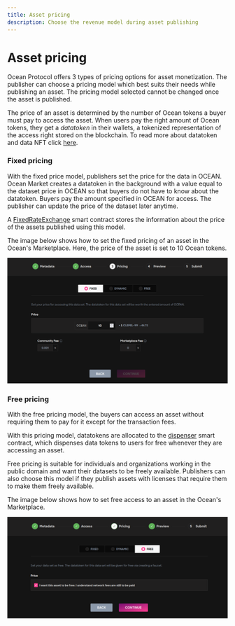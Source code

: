 ```yaml
---
title: Asset pricing
description: Choose the revenue model during asset publishing
---
```


# Asset pricing

Ocean Protocol offers 3 types of pricing options for asset monetization. The publisher can choose a pricing model which best suits their needs while publishing an asset. The pricing model selected cannot be changed once the asset is published.

The price of an asset is determined by the number of Ocean tokens a buyer must pay to access the asset. When users pay the right amount of Ocean tokens, they get a _datatoken_ in their wallets, a tokenized representation of the access right stored on the blockchain. To read more about datatoken and data NFT click [here](datanft-and-datatoken.md).

### Fixed pricing

With the fixed price model, publishers set the price for the data in OCEAN. Ocean Market creates a datatoken in the background with a value equal to the dataset price in OCEAN so that buyers do not have to know about the datatoken. Buyers pay the amount specified in OCEAN for access. The publisher can update the price of the dataset later anytime.

A [FixedRateExchange](https://github.com/oceanprotocol/contracts/blob/v4main/contracts/pools/fixedRate/FixedRateExchange.sol) smart contract stores the information about the price of the assets published using this model.

The image below shows how to set the fixed pricing of an asset in the Ocean's Marketplace. Here, the price of the asset is set to 10 Ocean tokens.

![fixed-asset-pricing](../.gitbook/assets/fixed-asset-pricing.png)

### Free pricing

With the free pricing model, the buyers can access an asset without requiring them to pay for it except for the transaction fees.

With this pricing model, datatokens are allocated to the [dispenser](https://github.com/oceanprotocol/contracts/blob/v4main/contracts/pools/dispenser/Dispenser.sol) smart contract, which dispenses data tokens to users for free whenever they are accessing an asset.

Free pricing is suitable for individuals and organizations working in the public domain and want their datasets to be freely available. Publishers can also choose this model if they publish assets with licenses that require them to make them freely available.

The image below shows how to set free access to an asset in the Ocean's Marketplace.

![free-asset-pricing](../.gitbook/assets/free-asset-pricing.png)
